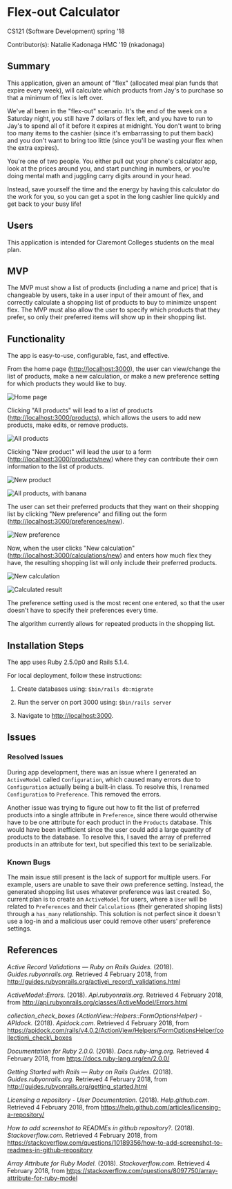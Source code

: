 # Flex-out Calculator

CS121 (Software Development) spring '18

Contributor(s): Natalie Kadonaga HMC '19 (nkadonaga)



## Summary
This application, given an amount of "flex" (allocated meal plan funds that expire every week), will calculate which products from Jay's to purchase so that a minimum of flex is left over. 

We've all been in the "flex-out" scenario. It's the end of the week on a Saturday night, you still have 7 dollars of flex left, and you have to run to Jay's to spend all of it before it expires at midnight. You don't want to bring too many items to the cashier (since it's embarrassing to put them back) and you don't want to bring too little (since you'll be wasting your flex when the extra expires). 

You're one of two people. You either pull out your phone's calculator app, look at the prices around you, and start punching in numbers, or you're doing mental math and juggling carry digits around in your head. 

Instead, save yourself the time and the energy by having this calculator do the work for you, so you can get a spot in the long cashier line quickly and get back to your busy life!

## Users

This application is intended for Claremont Colleges students on the meal plan.

## MVP

The MVP must show a list of products (including a name and price) that is changeable by users, take in a user input of their amount of flex, and correctly calculate a shopping list of products to buy to minimize unspent flex. The MVP must also allow the user to specify which products that they prefer, so only their preferred items will show up in their shopping list.

## Functionality

The app is easy-to-use, configurable, fast, and effective.

From the home page ([http://localhost:3000](http://localhost:3000)), the user can view/change the list of products, make a new calculation, or make a new preference setting for which products they would like to buy.

![](https://puu.sh/zhsSh/0ffee2595d.png "Home page")

Clicking "All products" will lead to a list of products ([http://localhost:3000/products](http://localhost:3000/products)), which allows the users to add new products, make edits, or remove products.

![](https://puu.sh/zhsUB/39bbdfe7d3.png "All products")

Clicking "New product" will lead the user to a form ([http://localhost:3000/products/new](http://localhost:3000/products/new)) where they can contribute their own information to the list of products.

![](https://puu.sh/zhsYF/c3074f9c45.png "New product")

![](https://puu.sh/zht2R/7d1cd575af.png "All products, with banana")

The user can set their preferred products that they want on their shopping list by clicking "New preference" and filling out the form ([http://localhost:3000/preferences/new](http://localhost:3000/preferences/new)).

![](https://puu.sh/zht9y/b1f2e12c24.png "New preference")

Now, when the user clicks "New calculation" ([http://localhost:3000/calculations/new](http://localhost:3000/calculations/new)) and enters how much flex they have, the resulting shopping list will only include their preferred products.

![](https://puu.sh/zhtdA/b478f03f18.png "New calculation")

![](https://puu.sh/zhte3/b458c5fb45.png "Calculated result")

The preference setting used is the most recent one entered, so that the user doesn't have to specify their preferences every time.

The algorithm currently allows for repeated products in the shopping list.

## Installation Steps

The app uses Ruby 2.5.0p0 and Rails 5.1.4.

For local deployment, follow these instructions:

1. Create databases using: `$bin/rails db:migrate`

2. Run the server on port 3000 using: `$bin/rails server`

3. Navigate to [http://localhost:3000](http://localhost:3000).

## Issues

### Resolved Issues

During app development, there was an issue where I generated an `ActiveModel` called `Configuration`, which caused many errors due to `Configuration` actually being a built-in class. To resolve this, I renamed `Configuration` to `Preference`. This removed the errors.

Another issue was trying to figure out how to fit the list of preferred products into a single attribute in `Preference`, since there would otherwise have to be one attribute for each product in the `Products` database. This would have been inefficient since the user could add a large quantity of products to the database. To resolve this, I saved the array of preferred products in an attribute for text, but specified this text to be serializable.

### Known Bugs

The main issue still present is the lack of support for multiple users. For example, users are unable to save their *own* preference setting. Instead, the generated shopping list uses whatever preference was last created. So, current plan is to create an `ActiveModel` for users, where a `User` will be related to `Preferences` and their `Calculations` (their generated shoping lists) through a `has_many` relationship. This solution is not perfect since it doesn't use a log-in and a malicious user could remove other users' preference settings.

## References

_Active Record Validations — Ruby on Rails Guides._ (2018). _Guides.rubyonrails.org._ Retrieved 4 February 2018, from http://guides.rubyonrails.org/active\_record\_validations.html

_ActiveModel::Errors._ (2018). _Api.rubyonrails.org._ Retrieved 4 February 2018, from http://api.rubyonrails.org/classes/ActiveModel/Errors.html

_collection\_check\_boxes (ActionView::Helpers::FormOptionsHelper) - APIdock._ (2018). _Apidock.com._ Retrieved 4 February 2018, from https://apidock.com/rails/v4.0.2/ActionView/Helpers/FormOptionsHelper/collection\_check\_boxes

_Documentation for Ruby 2.0.0._ (2018). _Docs.ruby-lang.org._ Retrieved 4 February 2018, from https://docs.ruby-lang.org/en/2.0.0/

_Getting Started with Rails — Ruby on Rails Guides._ (2018). _Guides.rubyonrails.org._ Retrieved 4 February 2018, from http://guides.rubyonrails.org/getting_started.html

_Licensing a repository - User Documentation._ (2018). _Help.github.com._ Retrieved 4 February 2018, from https://help.github.com/articles/licensing-a-repository/

_How to add screenshot to READMEs in github repository?._ (2018). _Stackoverflow.com._ Retrieved 4 February 2018, from https://stackoverflow.com/questions/10189356/how-to-add-screenshot-to-readmes-in-github-repository

_Array Attribute for Ruby Model._ (2018). _Stackoverflow.com._ Retrieved 4 February 2018, from https://stackoverflow.com/questions/8097750/array-attribute-for-ruby-model